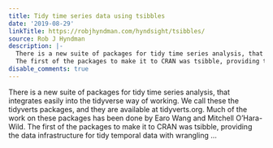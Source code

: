 ```yaml
---
title: Tidy time series data using tsibbles
date: '2019-08-29'
linkTitle: https://robjhyndman.com/hyndsight/tsibbles/
source: Rob J Hyndman
description: |-
  There is a new suite of packages for tidy time series analysis, that integrates easily into the tidyverse way of working. We call these the tidyverts packages, and they are available at tidyverts.org. Much of the work on these packages has been done by Earo Wang and Mitchell O’Hara-Wild.
  The first of the packages to make it to CRAN was tsibble, providing the data infrastructure for tidy temporal data with wrangling ...
disable_comments: true
---
```

There is a new suite of packages for tidy time series analysis, that integrates easily into the tidyverse way of working. We call these the tidyverts packages, and they are available at tidyverts.org. Much of the work on these packages has been done by Earo Wang and Mitchell O’Hara-Wild.
The first of the packages to make it to CRAN was tsibble, providing the data infrastructure for tidy temporal data with wrangling ...